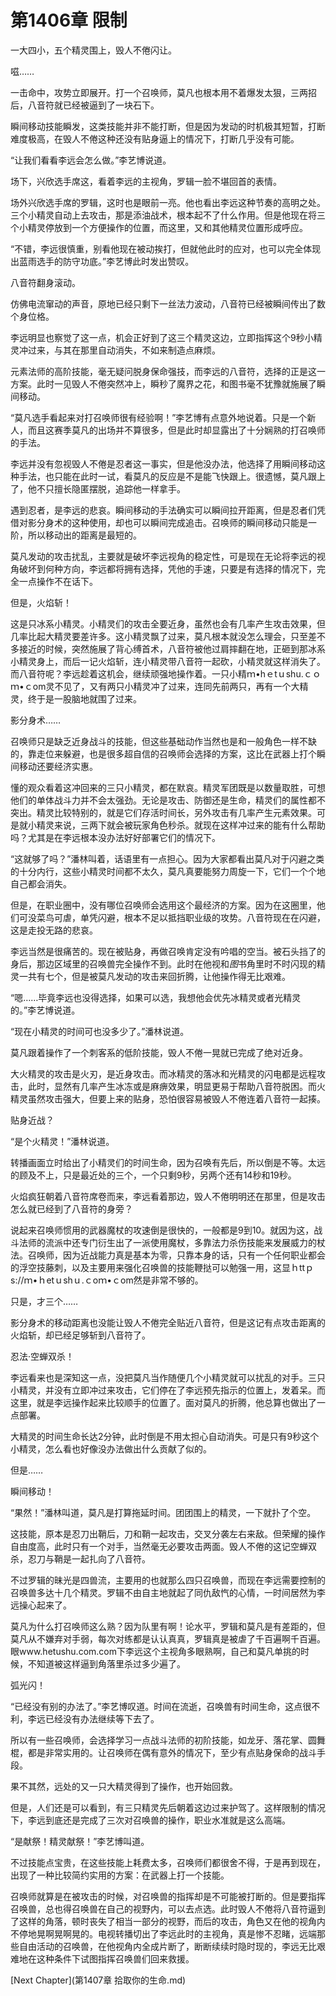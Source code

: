 # 第1406章 限制

一大四小，五个精灵围上，毁人不倦闪让。

嗞……

一击命中，攻势立即展开。打一个召唤师，莫凡也根本用不着爆发太狠，三两招后，八音符就已经被逼到了一块石下。

瞬间移动技能瞬发，这类技能并非不能打断，但是因为发动的时机极其短暂，打断难度极高，在毁人不倦这种还没有贴身逼上的情况下，打断几乎没有可能。

“让我们看看李远会怎么做。”李艺博说道。

场下，兴欣选手席这，看着李远的主视角，罗辑一脸不堪回首的表情。

场外兴欣选手席的罗辑，这时也是眼前一亮。他也看出李远这种节奏的高明之处。三个小精灵自动上去攻击，那是添油战术，根本起不了什么作用。但是他现在将三个小精灵停放到一个方便操作的位置，而这里，又和其他精灵位置形成呼应。

“不错，李远很慎重，别看他现在被动挨打，但就他此时的应对，也可以完全体现出蓝雨选手的防守功底。”李艺博此时发出赞叹。

八音符翻身滚动。

仿佛电流窜动的声音，原地已经只剩下一丝法力波动，八音符已经被瞬间传出了数个身位格。

李远明显也察觉了这一点，机会正好到了这三个精灵这边，立即指挥这个9秒小精灵冲过来，与其在那里自动消失，不如来制造点麻烦。

元素法师的高阶技能，毫无疑问脱身保命强技，而李远的八音符，选择的正是这一方案。此时一见毁人不倦突然冲上，瞬秒了魔界之花，和图书毫不犹豫就施展了瞬间移动。

“莫凡选手看起来对打召唤师很有经验啊！”李艺博有点意外地说着。只是一个新人，而且这赛季莫凡的出场并不算很多，但是此时却显露出了十分娴熟的打召唤师的手法。

李远并没有忽视毁人不倦是忍者这一事实，但是他没办法，他选择了用瞬间移动这种手法，也只能在此时一试，看莫凡的反应是不是能飞快跟上。很遗憾，莫凡跟上了，他不只擅长隐匿摆脱，追踪他一样拿手。

遇到忍者，是李远的悲哀。瞬间移动的手法确实可以瞬间拉开距离，但是忍者们凭借对影分身术的这种使用，却也可以瞬间完成追击。召唤师的瞬间移动只能是一阶，所以移动出的距离是最短的。

莫凡发动的攻击扰乱，主要就是破坏李远视角的稳定性，可是现在无论将李远的视角破坏到何种方向，李远都将拥有选择，凭他的手速，只要是有选择的情况下，完全一点操作不在话下。

但是，火焰斩！

这是只冰系小精灵。小精灵们的攻击全要近身，虽然也会有几率产生攻击效果，但几率比起大精灵要差许多。这小精灵飘了过来，莫凡根本就没怎么理会，只至差不多接近的时候，突然施展了背心缚首术，八音符被他过肩摔翻在地，正砸到那冰系小精灵身上，而后一记火焰斩，连小精灵带八音符一起砍，小精灵就这样消失了。而八音符呢？李远趁着这机会，继续顽强地操作着。一只小精ｍ•hｅtｕshu.ｃｏｍ•ｃom灵不见了，又有两只小精灵冲了过来，连同先前两只，再有一个大精灵，终于是一股脑地就围了过来。

影分身术……

召唤师只是缺乏近身战斗的技能，但这些基础动作当然也是和一般角色一样不缺的，靠走位来躲避，也是很多超自信的召唤师会选择的方案，这比在武器上打个瞬间移动还要经济实惠。

懂的观众看着这冲回来的三只小精灵，都在默哀。精灵军团既是以数量取胜，可想他们的单体战斗力并不会太强劲。无论是攻击、防御还是生命，精灵们的属性都不突出。精灵比较特别的，就是它们存活时间长，另外攻击有几率产生元素效果。可是就小精灵来说，三两下就会被玩家角色秒杀。就现在这样冲过来的能有什么帮助吗？尤其是在李远根本没办法好好部署它们的情况下。

“这就够了吗？”潘林叫着，话语里有一点担心。因为大家都看出莫凡对于闪避之类的十分内行，这些小精灵时间都不太久，莫凡真要能努力周旋一下，它们一个个地自己都会消失。

但是，在职业圈中，没有哪位召唤师会选用这个最经济的方案。因为在这圈里，他们可没菜鸟可虐，单凭闪避，根本不足以抵挡职业级的攻势。八音符现在在闪避，这是走投无路的悲哀。

李远当然是很痛苦的。现在被贴身，再做召唤肯定没有吟唱的空当。被石头挡了的身后，那边区域里的召唤兽完全操作不到。此时在他视和*图*书角里时不时闪现的精灵一共有七个，但是被莫凡发动的攻击来回折腾，让他操作得无比艰难。

“嗯……毕竟李远也没得选择，如果可以选，我想他会优先冰精灵或者光精灵的。”李艺博说道。

“现在小精灵的时间可也没多少了。”潘林说道。

莫凡跟着操作了一个刺客系的低阶技能，毁人不倦一晃就已完成了绝对近身。

大火精灵的攻击是火刃，是近身攻击。而冰精灵的落冰和光精灵的闪电都是远程攻击，此时，显然有几率产生冰冻或是麻痹效果，明显更易于帮助八音符脱困。而火精灵虽然攻击强大，但要上来的贴身，恐怕很容易被毁人不倦连着八音符一起揍。

贴身近战？

“是个火精灵！”潘林说道。

转播画面立时给出了小精灵们的时间生命，因为召唤有先后，所以倒是不等。太远的顾及不上，只是最近处的三个，一个只剩9秒，另两个还有14秒和19秒。

火焰疯狂朝着八音符席卷而来，李远看着那边，毁人不倦明明还在那里，但是攻击怎么就已经到了八音符的身旁？

说起来召唤师惯用的武器魔杖的攻速倒是很快的，一般都是9到10。就因为这，战斗法师的流派中还专门衍生出了一派使用魔杖，多靠法力杀伤技能来发展威力的杖法。召唤师，因为近战能力真是基本为零，只靠本身的话，只有一个任何职业都会的浮空技藤刺，以及主要用来强化召唤兽的技能鞭挞可以勉强一用，这显ｈttｐs://ｍ•ｈetｕshｕ.ｃoｍ•ｃom然是非常不够的。

只是，才三个……

影分身术的移动距离也没能让毁人不倦完全贴近八音符，但是这记有点攻击距离的火焰斩，却已经足够斩到八音符了。

忍法·空蝉双杀！

李远看来也是深知这一点，没把莫凡当作随便几个小精灵就可以扰乱的对手。三只小精灵，并没有立即冲过来攻击，它们停在了李远预先指示的位置上，发着呆。而这里，就是李远操作起来比较顺手的位置了。面对莫凡的折腾，他总算也做出了一点部署。

大精灵的时间生命长达2分钟，此时倒是不用太担心自动消失。可是只有9秒这个小精灵，怎么看也好像没办法做出什么贡献了似的。

但是……

瞬间移动！

“果然！”潘林叫道，莫凡是打算拖延时间。团团围上的精灵，一下就扑了个空。

这技能，原本是忍刀出鞘后，刀和鞘一起攻击，交叉分袭左右来敌。但荣耀的操作自由度高，此时只有一个对手，当然毫无必要攻击两面。毁人不倦的这记空蝉双杀，忍刀与鞘是一起扎向了八音符。

不过罗辑的昧光是四兽流，主要用的也就那么四只召唤兽，而现在李远需要控制的召唤兽多达十几个精灵。罗辑不由自主地就起了同仇敌忾的心情，一时间居然为李远操心起来了。

莫凡为什么打召唤师这么熟？因为队里有啊！论水平，罗辑和莫凡是有差距的，但莫凡从不嫌弃对手弱，每次对练都是认认真真，罗辑真是被虐了千百遍啊千百遍。眼www.hetushu.com.com下李远这个主视角多眼熟啊，自己和莫凡单挑的时候，不知道被这样逼到角落里杀过多少遍了。

弧光闪！

“已经没有别的办法了。”李艺博叹道。时间在流逝，召唤兽有时间生命，这点很不利，李远已经没有办法继续等下去了。

所以有一些召唤师，会选择学习一点战斗法师的初阶技能，如龙牙、落花掌、圆舞棍，都是非常实用的。让召唤师在偶有意外的情况下，至少有点贴身保命的战斗手段。

果不其然，远处的又一只大精灵得到了操作，也开始回救。

但是，人们还是可以看到，有三只精灵先后朝着这边过来护驾了。这样限制的情况下，李远到底还是完成了三次对召唤兽的操作，职业水准就是这么高端。

“是献祭！精灵献祭！”李艺博叫道。

不过技能点宝贵，在这些技能上耗费太多，召唤师们都很舍不得，于是再到现在，出现了一种比较简约实用的方案：在武器上打一个技能。

召唤师就算是在被攻击的时候，对召唤兽的指挥却是不可能被打断的。但是要指挥召唤兽，总也得召唤兽在自己的视野内，可以去点选。此时毁人不倦将八音符逼到了这样的角落，顿时丧失了相当一部分的视野，而后的攻击，角色又在他的视角内不停地晃啊晃啊晃的。电视转播切出了李远此时的主视角，真是惨不忍睹，远端那些自由活动的召唤兽，在他视角内全成片断了，断断续续时隐时现的，李远无比艰难地在这种条件下试图指挥召唤兽们回来救援。



[Next Chapter](第1407章 拾取你的生命.md)